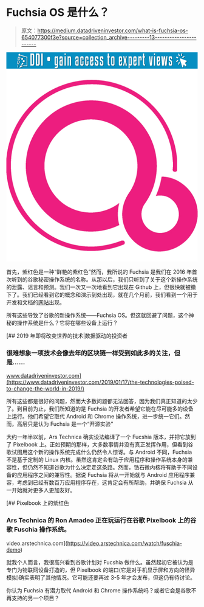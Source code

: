 # Fuchsia OS 是什么？

> 原文：<https://medium.datadriveninvestor.com/what-is-fuchsia-os-654077300f3e?source=collection_archive---------13----------------------->

[![](img/68aa8fa3cb7657999fd3cfeb79bd1d6a.png)](http://www.track.datadriveninvestor.com/1B9E)![](img/5b4c657bc1da3d9cd243047e96aa1271.png)

首先，紫红色是一种“鲜艳的紫红色”然而，我所说的 Fuchsia 是我们在 2016 年首次听到的谷歌秘密操作系统的名称。从那以后，我们只听到了关于这个新操作系统的泄露、谣言和预测。我们一次又一次地看到它出现在 Github 上，但很快就被撤下了。我们已经看到它的概念和演示到处出现，就在几个月前，我们看到一个用于开发和文档的[网站](https://fuchsia.dev/)出现。

所有这些导致了谷歌的新操作系统——Fuchsia OS。但这就回避了问题，这个神秘的操作系统是什么？它将在哪些设备上运行？

[](https://www.datadriveninvestor.com/2019/01/17/the-technologies-poised-to-change-the-world-in-2019/) [## 2019 年即将改变世界的技术|数据驱动的投资者

### 很难想象一项技术会像去年的区块链一样受到如此多的关注，但是……

www.datadriveninvestor.com](https://www.datadriveninvestor.com/2019/01/17/the-technologies-poised-to-change-the-world-in-2019/) 

所有这些都是很好的问题，然而大多数问题都无法回答，因为我们真正知道的太少了。到目前为止，我们所知道的是 Fuchsia 的开发者希望它能在尽可能多的设备上运行。他们希望它取代 Android 和 Chrome 操作系统，进一步统一它们。然而，高层只是认为 Fuchsia 是一个“开源实验”

大约一年半以前，Ars Technica 确实设法编译了一个 Fucshia 版本，并把它放到了 Pixelbook 上。正如预期的那样，大多数事情并没有真正发挥作用，但看到谷歌试图用这个新的操作系统完成什么仍然令人惊讶。与 Android 不同，Fuchsia 不是基于定制的 Linux 内核。虽然这肯定会有助于应用程序和操作系统本身的兼容性，但仍然不知道谷歌为什么决定走这条路。然而，锆石微内核将有助于不同设备的应用程序之间的兼容性。据说 Fuchsia 将从一开始就与 Android 应用程序兼容，考虑到已经有数百万应用程序存在，这肯定会有所帮助，并确保 Fuchsia 从一开始就对更多人更加友好。

[](https://video.arstechnica.com/watch/fuschia-demo) [## Pixelbook 上的紫红色

### Ars Technica 的 Ron Amadeo 正在玩运行在谷歌 Pixelbook 上的谷歌 Fuschia 操作系统。

video.arstechnica.com](https://video.arstechnica.com/watch/fuschia-demo) 

就我个人而言，我很高兴看到谷歌计划对 Fucshia 做什么。虽然起初它被认为是专门为物联网设备打造的，但 Pixelbook 的端口(它是对手机显示屏和方向的怪异模拟)确实表明了其他情况。它可能还要再过 3-5 年才会发布，但这仍有待讨论。

你认为 Fuchsia 有潜力取代 Android 和 Chrome 操作系统吗？或者它会是谷歌不再支持的另一个项目？